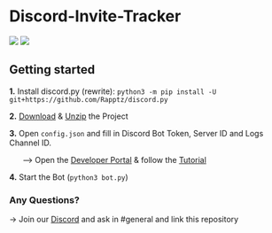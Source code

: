 # Discord-Invite-Tracker

<a href="https://discord.gg/nPwjaJk"><img src="https://discord.com/api/guilds/757966278936756345/embed.png"/></a>
<a href="https://github.com/GregTCLTK/Discord-Invite-Tracker/fork"><img src="https://img.shields.io/badge/PRs-welcome-brightgreen.svg?style=flat-square" /></a>
## Getting started
**1.** Install discord.py (rewrite): `python3 -m pip install -U git+https://github.com/Rapptz/discord.py`

**2.** [Download](https://github.com/GregTCLTK/Discord-Invite-Tracker/archive/master.zip) & [Unzip](https://www.7-zip.org) the Project

**3.** Open `config.json` and fill in Discord Bot Token, Server ID and Logs Channel ID.

       --> Open the [Developer Portal](https://discord.com/developers/applications/me/create) & follow the [Tutorial](https://i.imgur.com/vR4C6Mh.gif)
       
**4.** Start the Bot (`python3 bot.py`)

### Any Questions?
-> Join our [Discord](https://discord.gg/nPwjaJk) and ask in #general and link this repository
